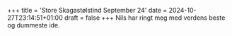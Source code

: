 +++
title = 'Store Skagastølstind September 24'
date = 2024-10-27T23:14:51+01:00
draft = false
+++
Nils har ringt meg med verdens beste og dummeste ide. 
